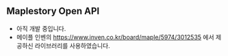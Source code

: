 ## Maplestory Open API
* 아직 개발 중입니다.
* 메이플 인벤의 https://www.inven.co.kr/board/maple/5974/3012535 에서 제공하신 라이브러리를 사용하였습니다.

